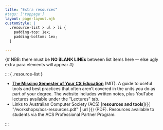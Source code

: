 ```yaml
---
title: "Extra resources"
#tags: ['toppage']
layout: page-layout.njk
customStyle: |
  .resource-list > ul > li {
    padding-top: 1ex;
    padding-bottom: 1ex;
  }

---
```




{#
  NBB: there must be **NO BLANK LINEs** between list items here -- else
       ugly extra para elements will appear
#}

::: { .resource-list }

- [**The Missing Semester of Your CS Education**](https://missing.csail.mit.edu) (MIT).
  A guide to useful tools and best practices that often aren't covered in the units you do
  as part of your degree. The website includes written notes, plus YouTube lectures
  available under the "Lectures" tab.
- Links to Australian Computer Society (ACS) [**resources and tools**]({{ "/workshops/acs-resources.pdf" | url }}) (PDF). 
  Resources available to students via the ACS Professional Partner Program.

:::



<!--
  vim: tw=92
-->

